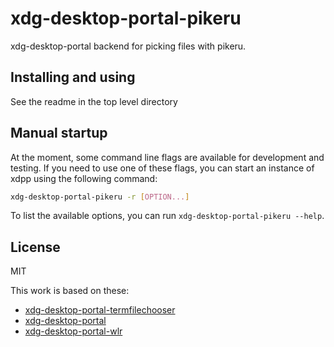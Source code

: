 # xdg-desktop-portal-pikeru

xdg-desktop-portal backend for picking files with pikeru.

## Installing and using

See the readme in the top level directory

## Manual startup

At the moment, some command line flags are available for development and
testing. If you need to use one of these flags, you can start an instance of
xdpp using the following command:

```sh
xdg-desktop-portal-pikeru -r [OPTION...]
```

To list the available options, you can run `xdg-desktop-portal-pikeru
--help`.

## License

MIT

This work is based on these:
- [xdg-desktop-portal-termfilechooser](https://github.com/GermainZ/xdg-desktop-portal-termfilechooser)
- [xdg-desktop-portal](https://github.com/flatpak/xdg-desktop-portal)
- [xdg-desktop-portal-wlr](https://github.com/emersion/xdg-desktop-portal-wlr)
